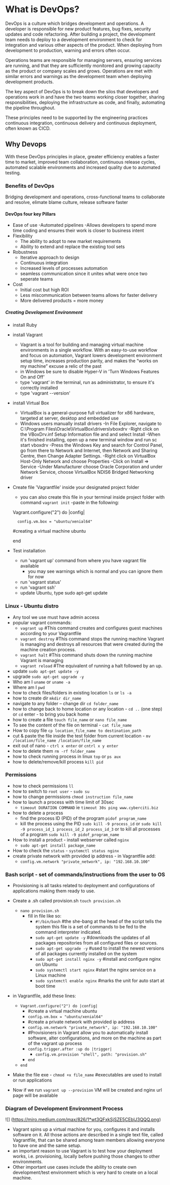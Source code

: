 # What is DevOps?
DevOps is a culture which bridges development and operations.  A developer is responsible for new product features, bug fixes, security updates and code refactoring.  After building a project, the development team needs to deploy to a development environment to check for integration and various other aspects of the product.  When deploying from development to production, warning and errors often occur.

Operations teams are responsible for managing servers, ensuring services are running, and that they are sufficiently monitored and growing capacity as the product or company scales and grows.  Operations are met with similar errors and warnings as the development team when deploying development products.

The key aspect of DevOps is to break down the silos that developers and operations work in and have the two teams working closer together, sharing responsibilities, deploying the infrastructure as code, and finally, automating the pipeline throughout.

These principles need to be supported by the engineering practices continuous integration, continuous delivery and continuous deployment, often known as CICD.


## Why Devops
With these DevOps principles in place, greater efficiency enables a faster time to market, improved team collaboration, continuous release cycles, automated scalable environments and increased quality due to automated testing.


### Benefits of DevOps
Bridging development and operations, cross-functional teams to collaborate and resolve, elimate blame culture, release software faster

#### DevOps four key Pillars
- Ease of use
    -Automated pipelines
    -Allows developers to spend more time coding and ensures their work is closer to business intent
- Flexibility
    - The ability to adopt to new market requirements
    - Ability to extend and replace the existing tool sets
- Robustness
    - Iterative approach to design
    - Continuous integration
    - Increased levels of processes automation
    - seamless communication since it unites what were once two seperate teams
- Cost 
    - Initial cost but high ROI
    - Less miscommunication between teams allows for faster delivery 
    - More delivered products = more money

##### Creating Development Environment
- install Ruby

- install Vagrant
    - Vagrant is a tool for building and managing virtual machine environments in a single workflow. With an easy-to-use workflow and focus on automation, Vagrant lowers development environment setup time, increases production parity, and makes the “works on my machine” excuse a relic of the past
    - in Windows be sure to disable Hyper-V in 'Turn Windows Features On and Off'
    - type 'vagrant' in the terminal, run as administrator, to ensure it's correctly installed
    - type 'vagrant --version' 

- install Virtual Box
    - VirtualBox is a general-purpose full virtualizer for x86 hardware, targeted at server, desktop and embedded use
    - Windows users manually install drivers
        -In File Explorer, navigate to C:\Program Files\Oracle\VirtualBox\drivers\vboxdrv
        -Right click on the VBoxDrv.inf Setup Information file and and select Install
        -When it's finished installing, open up a new terminal window and run sc start vboxdrv
        -Press the Windows Key and search for Control Panel, go from there to Network and Internet, then Network and Sharing Centre, then Change Adapter Settings.
        -Right click on VirtualBox Host-Only Network and choose Properties
        -Click on Install => Service
        -Under Manufacturer choose Oracle Corporation and under Network Service, choose VirtualBox NDIS6 Bridged Networking driver

- Create file 'Vagrantfile' inside your designated project folder
    - you can also create this file in your terminal inside project folder with command `vagrant init` 
    -paste in the following:

    Vagrant.configure("2") do |config|

        config.vm.box = "ubuntu/xenial64"
    #creating a virtual machine ubuntu
 


    end

- Test installation
    - run 'vagrant up' command from where you have vagrant file available
        - you may see warnings which is normal and you can ignore them for now
    - run 'vagrant status'
    - run 'vagrant ssh'
    - update Ubuntu, type sudo apt-get update

### Linux - Ubuntu distro

- Any tool we use must have admin access
- popular vagrant commands:
  - `vagrant up` #This command creates and configures guest machines according to your Vagrantfile
  - `vagrant destroy` #This command stops the running machine Vagrant is managing and destroys all resources that were created during the machine creation process.
  - `vagrant halt` #This command shuts down the running machine Vagrant is managing
  - `vagrant reload` #The equivalent of running a halt followed by an up.
- update `sudo apt-get update -y`
- upgrade `sudo apt-get upgrade -y`
- Who am I `uname` or `uname -a`
- Where am I `pwd`
- how to check files/folders in existing location `ls` or `ls -a`
- how to create dir `mkdir dir_name`
- navigate to any folder – change dir `cd folder_name`
- how to change back to home location or any location - `cd ..` (one step) or `cd` enter  - to bring you back home
- how to create a file `touch file_name` or `nano file_name`
- To see the content of the file on terminal - `cat file_name`
- How to copy file `cp location_file_name to destination_path`
- cut & paste the file inside the test folder from current location - `mv /location/file_name /location/file_name`
- exit out of nano - `ctrl x enter` or `cntrl x y enter`
- how to delete them `rm -rf folder_name`
- how to check running process in linux `top` or `ps aux`
- how to delete/remove/kill process `kill pid`


### Permissions
- how to check permissions `ll`
- how to switch to `root user` - `sudo su`
- how to change permissions `chmod instruction file_name`
- how to launch a process with time limit of 30sec
  - `timeout DURATION COMMAND` ie `timeout 30s ping www.cyberciti.biz`
- how to delete a process
  - find the process ID (PID) of the program `pidof program_name`
  - kill the process using the PID `sudo kill -9 process_id` or `sudo kill -9 process_id_1 process_id_2 process_id_3` or to kill all processes of a program `sudo kill -9 pidof_program_name`
- How to install a product - install webserver called `nginx`
    - `sudo apt-get install package_name`
- How to check the `status` - `systemctl status nginx`
- create private network with provided ip address - in Vagrantfile add:
  - `config.vm.network "private_network", ip: "192.168.10.100"`

### Bash script - set of commands/instructions from the user to OS
- Provisioning is all tasks related to deployment and configurations of applications making them ready to use.
- Create a .sh called provision.sh `touch provision.sh`
  - `nano provision.sh`
    - fill in file like so:
      - `#!/bin/bash` #the she-bang at the head of the script tells the system this file is a set of commands to be fed to the command interpreter indicated.
      - `sudo apt-get update -y` #downloads the updates of all packages repositories from all configured files or sources.
      - `sudo apt-get upgrade -y` #used to install the newest versions of all packages currently installed on the system
      - `sudo apt-get install nginx -y` #install and configure nginx on Ubuntu
      - `sudo systemctl start nginx` #start the nginx service on a Linux machine
      - `sudo systemctl enable nginx` #marks the unit for auto start at boot time
- in Vagrantfile, add these lines:
  - `Vagrant.configure("2") do |config|`
    - #create a virtual machine ubuntu
    - `config.vm.box = "ubuntu/xenial64"`
    - #create a private network with provided ip address
    - `config.vm.network "private_network", ip: "192.168.10.100"`
    - #Provisioners in Vagrant allow you to automatically install software, alter configurations, and more on the machine as part of the vagrant up process
    - `config.trigger.after :up do |trigger|`
      - `config.vm.provision "shell", path: "provision.sh"`
    - `end`
  - `end`
- Make the file exe - `chmod +x file_name` #executables are used to install or run applications

- Now if we run `vagrant up --provision` VM will be created and nginx url page will be available

### Diagram of Development Environment Process  
  

![] 
(https://miro.medium.com/max/826/1*wt3QFxkSjSZE5CEblJ3QQQ.png)

- Vagrant spins up a virtual machine for you, configures it and installs software on it. All those actions are described in a single text file, called Vagrantfile, that can be shared among team members allowing everyone to have one and the same setup.
- an important reason to use Vagrant is to test how your deployment works, i.e. provisioning, locally before pushing those changes to other environments.
- Other important use cases include the ability to create own development/test environment which is very hard to create on a local machine. 

